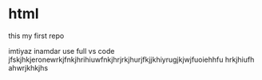 # html
this my first repo




imtiyaz inamdar   use full vs code
jfskjhkjeronewrkjfnkjhrihiuwfnkjhrjrkjhurjfkjjkhiyrugjkjwjfuoiehhfu hrkjhiufh ahwrjkhkjhs
